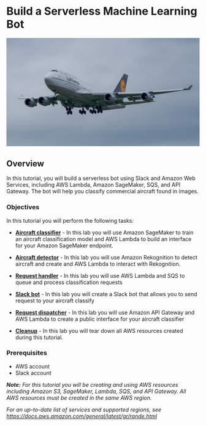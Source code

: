 # Build a Serverless Machine Learning Bot
<p align="center"><img src="images/boeing-747.jpg"></p>

## Overview
In this tutorial, you will build a serverless bot using Slack and Amazon Web Services, including AWS Lambda, Amazon SageMaker, SQS, and API Gateway. The bot will help you classify commercial aircraft found in images. 
### Objectives
In this tutorial you will perform the following tasks:

* **[Aircraft classifier](AircraftClassifier)** -
In this lab you will use Amazon SageMaker to train an aircraft classification model and AWS Lambda to build an interface for your Amazon SageMaker endpoint.

* **[Aircraft detector](AircraftDetector)** -
In this lab you will use Amazon Rekognition to detect aircraft and create and AWS Lambda to interact with Rekognition.

* **[Request handler](RequestHandler)** -
In this lab you will use AWS Lambda and SQS to queue and process classification requests

* **[Slack bot](SlackBot)** -
In this lab you will create a Slack bot that allows you to send request to your aircraft classify

* **[Request dispatcher](RequestDispatcher)** -
In this lab you will use Amazon API Gateway and AWS Lambda to create a public interface for your aircraft classifier

* **[Cleanup](Cleanup)** - 
In this lab you will tear down all AWS resources created during this tutorial.

### Prerequisites
* AWS account
* Slack account

_**Note:** For this tutorial you will be creating and using AWS resources including Amazon S3, SageMaker, Lambda, SQS, and API Gateway. All AWS resources must be created in the same AWS region._

_For an up-to-date list of services and supported regions, see https://docs.aws.amazon.com/general/latest/gr/rande.html_
